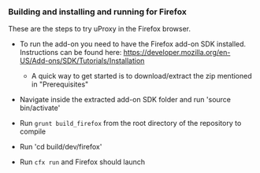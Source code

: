 ### Building and installing and running for Firefox

These are the steps to try uProxy in the Firefox browser.

- To run the add-on you need to have the Firefox add-on SDK installed.
Instructions can be found here: https://developer.mozilla.org/en-US/Add-ons/SDK/Tutorials/Installation
    - A quick way to get started is to download/extract the zip mentioned in "Prerequisites"

- Navigate inside the extracted add-on SDK folder and run 'source bin/activate'

- Run `grunt build_firefox` from the root directory of the repository to compile

- Run 'cd build/dev/firefox'

- Run `cfx run` and Firefox should launch
